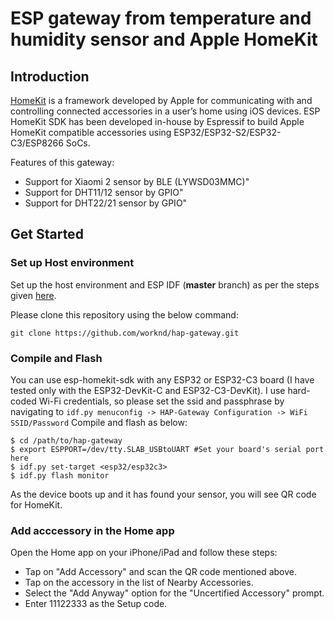 # ESP gateway from temperature and humidity sensor and Apple HomeKit
## Introduction

[HomeKit](https://developer.apple.com/homekit/) is a framework developed by Apple for communicating with and controlling connected accessories in a user’s home using iOS devices.
ESP HomeKit SDK has been developed in-house by Espressif to build Apple HomeKit compatible accessories using ESP32/ESP32-S2/ESP32-C3/ESP8266 SoCs.

Features of this gateway:

* Support for Xiaomi 2 sensor by BLE (LYWSD03MMC)"
* Support for DHT11/12 sensor by GPIO"
* Support for DHT22/21 sensor by GPIO"

## Get Started

### Set up Host environment

Set up the host environment and ESP IDF (**master** branch) as per the steps given [here](https://docs.espressif.com/projects/esp-idf/en/latest/get-started/index.html).

Please clone this repository using the below command:

```text
git clone https://github.com/worknd/hap-gateway.git
```

### Compile and Flash

You can use esp-homekit-sdk with any ESP32 or ESP32-C3 board (I have tested only with the ESP32-DevKit-C and ESP32-C3-DevKit).
I use hard-coded Wi-Fi credentials, so please set the ssid and passphrase by navigating to `idf.py menuconfig -> HAP-Gateway Configuration -> WiFi SSID/Password`
Compile and flash as below:

```text
$ cd /path/to/hap-gateway
$ export ESPPORT=/dev/tty.SLAB_USBtoUART #Set your board's serial port here
$ idf.py set-target <esp32/esp32c3>
$ idf.py flash monitor
```

As the device boots up and it has found your sensor, you will see QR code for HomeKit.

### Add acccessory in the Home app

Open the Home app on your iPhone/iPad and follow these steps:

- Tap on "Add Accessory" and scan the QR code mentioned above.
- Tap on the accessory in the list of Nearby Accessories.
- Select the "Add Anyway" option for the "Uncertified Accessory" prompt.
- Enter 11122333 as the Setup code.
